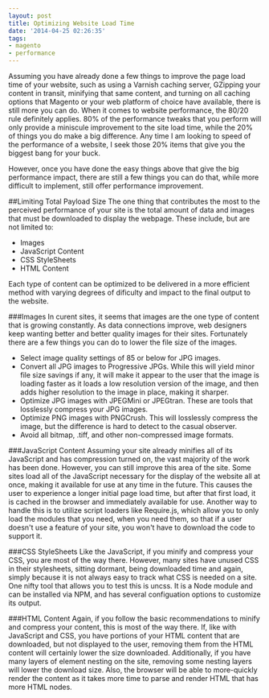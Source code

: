 ```yaml
---
layout: post
title: Optimizing Website Load Time
date: '2014-04-25 02:26:35'
tags:
- magento
- performance
---
```


Assuming you have already done a few things to improve the page load time of your website, such as using a Varnish caching server, GZipping your content in transit, minifying that same content, and turning on all caching options that Magento or your web platform of choice have available, there is still more you can do. When it comes to website performance, the 80/20 rule definitely applies. 80% of the performance tweaks that you perform will only provide a miniscule improvement to the site load time, while the 20% of things you do make a big difference. Any time I am looking to speed of the performance of a website, I seek those 20% items that give you the biggest bang for your buck.

However, once you have done the easy things above that give the big performance impact, there are still a few things you can do that, while more difficult to implement, still offer performance improvement. 

##Limiting Total Payload Size
The one thing that contributes the most to the perceived performance of your site is the total amount of data and images that must be downloaded to display the webpage. These include, but are not limited to:

* Images
* JavaScript Content
* CSS StyleSheets
* HTML Content

Each type of content can be optimized to be delivered in a more efficient method with varying degrees of dificulty and impact to the final output to the website.

###Images
In curent sites, it seems that images are the one type of content that is growing constantly. As data connections improve, web designers keep wanting better and better quality images for their sites. Fortunately there are a few things you can do to lower the file size of the images.

* Select image quality settings of 85 or below for JPG images.
* Convert all JPG images to Progressive JPGs. While this will yield minor file size savings if any, it will make it appear to the user that the image is loading faster as it loads a low resolution version of the image, and then adds higher resolution to the image in place, making it sharper.
* Optimize JPG images with JPEGMini or JPEGtran. These are tools that losslessly compress your JPG images. 
* Optimize PNG images with PNGCrush. This will losslessly compress the image, but the difference is hard to detect to the casual observer.
* Avoid all bitmap, .tiff, and other non-compressed image formats.

###JavaScript Content
Assuming your site already minifies all of its JavaScript and has compression turned on, the vast majority of the work has been done. However, you can still improve this area of the site. Some sites load all of the JavaScript necessary for the display of the website all at once, making it available for use at any time in the future. This causes the user to experience a longer initial page load time, but after that first load, it is cached in the browser and immediately available for use. Another way to handle this is to utilize script loaders like Require.js, which allow you to only load the modules that you need, when you need them, so that if a user doesn't use a feature of your site, you won't have to download the code to support it.

###CSS StyleSheets
Like the JavaScript, if you minify and compress your CSS, you are most of the way there. However, many sites have unused CSS in their stylesheets, sitting dormant, being downloaded time and again, simply because it is not always easy to track what CSS is needed on a site. One nifty tool that allows you to test this is uncss. It is a Node module and can be installed via NPM, and has several configuation options to customize its output.

###HTML Content
Again, if you follow the basic recommendations to minify and compress your content, this is most of the way there. If, like with JavaScript and CSS, you have portions of your HTML content that are downloaded, but not displayed to the user, removing them from the HTML content will certainly lower the size downloaded. Additionally, if you have many layers of element nesting on the site, removing some nesting layers will lower the download size. Also, the browser will be able to more-quickly render the content as it takes more time to parse and render HTML that has more HTML nodes.